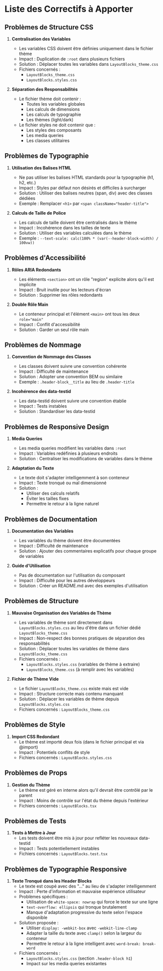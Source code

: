 # Liste des Correctifs à Apporter

## Problèmes de Structure CSS

1. **Centralisation des Variables**

   - Les variables CSS doivent être définies uniquement dans le fichier thème
   - Impact : Duplication de `:root` dans plusieurs fichiers
   - Solution : Déplacer toutes les variables dans `LayoutBlocks_theme.css`
   - Fichiers concernés :
     - `LayoutBlocks_theme.css`
     - `LayoutBlocks.styles.css`

2. **Séparation des Responsabilités**
   - Le fichier thème doit contenir :
     - Toutes les variables globales
     - Les calculs de dimensions
     - Les calculs de typographie
     - Les thèmes (light/dark)
   - Le fichier styles ne doit contenir que :
     - Les styles des composants
     - Les media queries
     - Les classes utilitaires

## Problèmes de Typographie

1. **Utilisation des Balises HTML**

   - Ne pas utiliser les balises HTML standards pour la typographie (h1, h2, etc.)
   - Impact : Styles par défaut non désirés et difficiles à surcharger
   - Solution : Utiliser des balises neutres (span, div) avec des classes dédiées
   - Exemple : Remplacer `<h1>` par `<span className="header-title">`

2. **Calculs de Taille de Police**
   - Les calculs de taille doivent être centralisés dans le thème
   - Impact : Incohérence dans les tailles de texte
   - Solution : Utiliser des variables calculées dans le thème
   - Exemple : `--text-scale: calc(100% * (var(--header-block-width) / 100vw))`

## Problèmes d'Accessibilité

1. **Rôles ARIA Redondants**

   - Les éléments `<section>` ont un rôle "region" explicite alors qu'il est implicite
   - Impact : Bruit inutile pour les lecteurs d'écran
   - Solution : Supprimer les rôles redondants

2. **Double Rôle Main**
   - Le conteneur principal et l'élément `<main>` ont tous les deux `role="main"`
   - Impact : Conflit d'accessibilité
   - Solution : Garder un seul rôle main

## Problèmes de Nommage

1. **Convention de Nommage des Classes**

   - Les classes doivent suivre une convention cohérente
   - Impact : Difficulté de maintenance
   - Solution : Adopter une convention BEM ou similaire
   - Exemple : `.header-block__title` au lieu de `.header-title`

2. **Incohérence des data-testid**
   - Les data-testid doivent suivre une convention établie
   - Impact : Tests instables
   - Solution : Standardiser les data-testid

## Problèmes de Responsive Design

1. **Media Queries**

   - Les media queries modifient les variables dans `:root`
   - Impact : Variables redéfinies à plusieurs endroits
   - Solution : Centraliser les modifications de variables dans le thème

2. **Adaptation du Texte**
   - Le texte doit s'adapter intelligemment à son conteneur
   - Impact : Texte tronqué ou mal dimensionné
   - Solution :
     - Utiliser des calculs relatifs
     - Éviter les tailles fixes
     - Permettre le retour à la ligne naturel

## Problèmes de Documentation

1. **Documentation des Variables**

   - Les variables du thème doivent être documentées
   - Impact : Difficulté de maintenance
   - Solution : Ajouter des commentaires explicatifs pour chaque groupe de variables

2. **Guide d'Utilisation**
   - Pas de documentation sur l'utilisation du composant
   - Impact : Difficulté pour les autres développeurs
   - Solution : Créer un README.md avec des exemples d'utilisation

## Problèmes de Structure

1. **Mauvaise Organisation des Variables de Thème**

   - Les variables de thème sont directement dans `LayoutBlocks.styles.css` au lieu d'être dans un fichier dédié `LayoutBlocks_theme.css`
   - Impact : Non-respect des bonnes pratiques de séparation des responsabilités
   - Solution : Déplacer toutes les variables de thème dans `LayoutBlocks_theme.css`
   - Fichiers concernés :
     - `LayoutBlocks.styles.css` (variables de thème à extraire)
     - `LayoutBlocks_theme.css` (à remplir avec les variables)

2. **Fichier de Thème Vide**
   - Le fichier `LayoutBlocks_theme.css` existe mais est vide
   - Impact : Structure correcte mais contenu manquant
   - Solution : Déplacer les variables de thème depuis `LayoutBlocks.styles.css`
   - Fichiers concernés : `LayoutBlocks_theme.css`

## Problèmes de Style

1. **Import CSS Redondant**
   - Le thème est importé deux fois (dans le fichier principal et via @import)
   - Impact : Potentiels conflits de style
   - Fichiers concernés : `LayoutBlocks.styles.css`

## Problèmes de Props

1. **Gestion du Thème**
   - Le thème est géré en interne alors qu'il devrait être contrôlé par le parent
   - Impact : Moins de contrôle sur l'état du thème depuis l'extérieur
   - Fichiers concernés : `LayoutBlocks.tsx`

## Problèmes de Tests

1. **Tests à Mettre à Jour**
   - Les tests doivent être mis à jour pour refléter les nouveaux data-testid
   - Impact : Tests potentiellement instables
   - Fichiers concernés : `LayoutBlocks.test.tsx`

## Problèmes de Typographie Responsive

1. **Texte Tronqué dans les Header Blocks**
   - Le texte est coupé avec des "..." au lieu de s'adapter intelligemment
   - Impact : Perte d'information et mauvaise expérience utilisateur
   - Problèmes spécifiques :
     - Utilisation de `white-space: nowrap` qui force le texte sur une ligne
     - `text-overflow: ellipsis` qui tronque brutalement
     - Manque d'adaptation progressive du texte selon l'espace disponible
   - Solution proposée :
     - Utiliser `display: -webkit-box` avec `-webkit-line-clamp`
     - Adapter la taille du texte avec `clamp()` selon la largeur du conteneur
     - Permettre le retour à la ligne intelligent avec `word-break: break-word`
   - Fichiers concernés :
     - `LayoutBlocks.styles.css` (section `.header-block h1`)
     - Impact sur les media queries existantes
